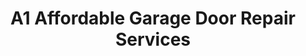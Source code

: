---
title: "A1 Affordable Garage Door Repair Services"
url: /plano/a1-affordable-garage-door-repair-services/
shop: doors
---